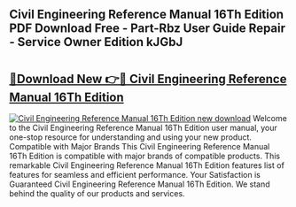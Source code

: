 ## Civil Engineering Reference Manual 16Th Edition PDF Download Free - Part-Rbz User Guide Repair - Service Owner Edition kJGbJ

# <h2><a href="http://bc42167.oget.top/?id=Civil+Engineering+Reference+Manual+16Th+Edition">🔗Download New 👉🔴 Civil Engineering Reference Manual 16Th Edition</a></h2>

[![Civil Engineering Reference Manual 16Th Edition new download](https://i.imgur.com/5g1atiW.png)](http://bc42167.oget.top/?id=Civil+Engineering+Reference+Manual+16Th+Edition)
Welcome to the Civil Engineering Reference Manual 16Th Edition user manual, your one-stop resource for understanding and using your new product. Compatible with Major Brands This Civil Engineering Reference Manual 16Th Edition is compatible with major brands of compatible products. This remarkable Civil Engineering Reference Manual 16Th Edition features list of features for seamless and efficient performance. Your Satisfaction is Guaranteed Civil Engineering Reference Manual 16Th Edition. We stand behind the quality of our products and services.
